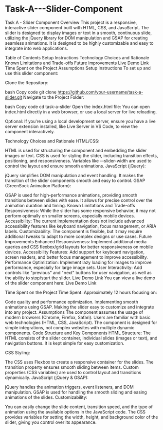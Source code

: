 # Task-A---Slider-Component

Task A - Slider Component
Overview
This project is a responsive, interactive slider component built with HTML, CSS, and JavaScript. The slider is designed to display images or text in a smooth, continuous slide, utilizing the jQuery library for DOM manipulation and GSAP for creating seamless animations. It is designed to be highly customizable and easy to integrate into web applications.

Table of Contents
Setup Instructions
Technology Choices and Rationale
Known Limitations and Trade-offs
Future Improvements
Live Demo Link
Time Spent on the Project
Assumptions
Setup Instructions
To set up and use this slider component:

Clone the Repository:

bash
Copy code
git clone https://github.com/your-username/task-a-slider.git
Navigate to the Project Folder:

bash
Copy code
cd task-a-slider
Open the index.html file: You can open index.html directly in a web browser, or use a local server for live reloading.

Optional: If you're using a local development server, ensure you have a live server extension installed, like Live Server in VS Code, to view the component interactively.

Technology Choices and Rationale
HTML/CSS:

HTML is used for structuring the component and embedding the slider images or text.
CSS is used for styling the slider, including transition effects, positioning, and responsiveness. Variables like --slider-width are used to control the layout and ensure smooth animations.
JavaScript (jQuery):

jQuery simplifies DOM manipulation and event handling. It makes the transition of the slider components smooth and easy to control.
GSAP (GreenSock Animation Platform):

GSAP is used for high-performance animations, providing smooth transitions between slides with ease. It allows for precise control over the animation duration and timing.
Known Limitations and Trade-offs
Responsiveness: While the slider has some responsive behavior, it may not perform optimally on smaller screens, especially mobile devices.
Accessibility: The current implementation does not include advanced accessibility features like keyboard navigation, focus management, or ARIA labels.
Customizability: The component is flexible, but it may require additional tweaks to adapt to more complex designs or use cases.
Future Improvements
Enhanced Responsiveness: Implement additional media queries and CSS flexbox/grid layouts for better responsiveness on mobile devices.
Accessibility Features: Add support for keyboard navigation, screen readers, and better focus management to improve accessibility.
Performance Optimization: Implement lazy loading for images to improve performance, especially for large image sets.
User Interactivity: Add controls like "previous" and "next" buttons for user navigation, as well as the ability to stop/start the slider.
Live Demo Link
You can view a live demo of the slider component here: Live Demo Link

Time Spent on the Project
Time Spent: Approximately 12 hours focusing on:

Code quality and performance optimization.
Implementing smooth animations using GSAP.
Making the slider easy to customize and integrate into any project.
Assumptions
The component assumes the usage of modern browsers (Chrome, Firefox, Safari).
Users are familiar with basic web technologies (HTML, CSS, JavaScript).
The component is designed for simple integrations, not complex websites with multiple dynamic components.
Code Structure and Key Components
HTML Structure: The HTML consists of the slider container, individual slides (images or text), and navigation buttons. It is kept simple for easy customization.

CSS Styling:

The CSS uses Flexbox to create a responsive container for the slides.
The transition property ensures smooth sliding between items.
Custom properties (CSS variables) are used to control layout and transitions dynamically.
JavaScript (jQuery & GSAP):

jQuery handles the animation triggers, event listeners, and DOM manipulation.
GSAP is used for handling the smooth sliding and easing animations of the slides.
Customizability:

You can easily change the slide content, transition speed, and the type of animation using the available options in the JavaScript code.
The CSS provides variables for setting the width, height, and background color of the slider, giving you control over its appearance.

